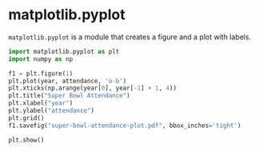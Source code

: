 # matplotlib.pyplot

```matplotlib.pyplot``` is a module that creates a figure and a plot with labels.

```python 
import matplotlib.pyplot as plt
import numpy as np

f1 = plt.figure(1) 
plt.plot(year, attendance, 'o-b')
plt.xticks(np.arange(year[0], year[-1] + 1, 4))
plt.title("Super Bowl Attendance")
plt.xlabel("year")
plt.ylabel("attendance")
plt.grid()
f1.savefig("super-bowl-attendance-plot.pdf", bbox_inches='tight')

plt.show()
```
